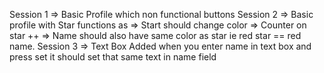 Session 1 => Basic Profile which non functional buttons
Session 2 => Basic profile with Star functions as
              => Start should change color
              => Counter on star ++
              => Name should also have same color as star ie red star == red name.
Session 3 => Text Box Added when you enter name in text box and press set it should set that same text in name field
          
